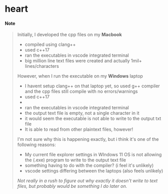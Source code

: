 # heart

#### Note

> Initially, I developed the cpp files on my **Macbook**
>
> - compiled using clang++
> - used c++17
> - ran the executables in vscode integrated terminal
> - big million line text files were created and actually 1mil+ lines/characters
>
> However, when I run the executable on my **Windows** laptop
>
> - I havent setup clang++ on that laptop yet, so used g++ compiler and the cpp files still compile with no errors/warnings
> - used c++17
> - 
> - ran the executables in vscode integrated terminal
> - the output text file is empty, not a single character in it
> - it would seem the executable is not able to write to the output txt file
> - It is able to read from other plaintext files, however!
>
> I'm not sure why this is happening exactly, but i think it's one of the following reasons:
>
> - My current file explorer settings in WIndows 11 OS is not allowing the (.exe) program to write to the output text file
> - something having to do with the compiler? (i feel it's unlikely)
> - vscode settings differing between the laptops (also feels unlikely)
>
> *Not really in a rush to figure out why exactly it doesn't write to text files, but probably would be something I do later on.*
